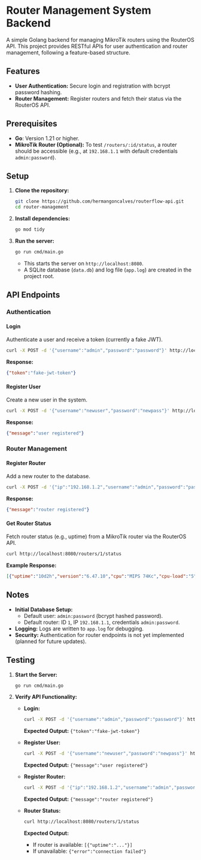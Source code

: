 # Router Management System Backend

A simple Golang backend for managing MikroTik routers using the RouterOS API. This project provides RESTful APIs for user authentication and router management, following a feature-based structure.

## Features
- **User Authentication:** Secure login and registration with bcrypt password hashing.
- **Router Management:** Register routers and fetch their status via the RouterOS API.

## Prerequisites
- **Go**: Version 1.21 or higher.
- **MikroTik Router (Optional):** To test `/routers/:id/status`, a router should be accessible (e.g., at `192.168.1.1` with default credentials `admin:password`).

## Setup

1. **Clone the repository:**
   ```bash
   git clone https://github.com/hermangoncalves/routerflow-api.git
   cd router-management
   ```

2. **Install dependencies:**
   ```bash
   go mod tidy
   ```

3. **Run the server:**
   ```bash
   go run cmd/main.go
   ```
   - This starts the server on `http://localhost:8080`.
   - A SQLite database (`data.db`) and log file (`app.log`) are created in the project root.

## API Endpoints

### Authentication

#### **Login**
Authenticate a user and receive a token (currently a fake JWT).
```bash
curl -X POST -d '{"username":"admin","password":"password"}' http://localhost:8080/login
```
**Response:**
```json
{"token":"fake-jwt-token"}
```

#### **Register User**
Create a new user in the system.
```bash
curl -X POST -d '{"username":"newuser","password":"newpass"}' http://localhost:8080/register
```
**Response:**
```json
{"message":"user registered"}
```

### Router Management

#### **Register Router**
Add a new router to the database.
```bash
curl -X POST -d '{"ip":"192.168.1.2","username":"admin","password":"pass123"}' http://localhost:8080/routers/register
```
**Response:**
```json
{"message":"router registered"}
```

#### **Get Router Status**
Fetch router status (e.g., uptime) from a MikroTik router via the RouterOS API.
```bash
curl http://localhost:8080/routers/1/status
```
**Example Response:**
```json
[{"uptime":"10d2h","version":"6.47.10","cpu":"MIPS 74Kc","cpu-load":"5"}]
```

## Notes
- **Initial Database Setup:**
  - Default user: `admin:password` (bcrypt hashed password).
  - Default router: ID `1`, IP `192.168.1.1`, credentials `admin:password`.
- **Logging:** Logs are written to `app.log` for debugging.
- **Security:** Authentication for router endpoints is not yet implemented (planned for future updates).

## Testing

1. **Start the Server:**
   ```bash
   go run cmd/main.go
   ```

2. **Verify API Functionality:**
   - **Login:**
     ```bash
     curl -X POST -d '{"username":"admin","password":"password"}' http://localhost:8080/login
     ```
     **Expected Output:** `{"token":"fake-jwt-token"}`

   - **Register User:**
     ```bash
     curl -X POST -d '{"username":"newuser","password":"newpass"}' http://localhost:8080/register
     ```
     **Expected Output:** `{"message":"user registered"}`

   - **Register Router:**
     ```bash
     curl -X POST -d '{"ip":"192.168.1.2","username":"admin","password":"pass123"}' http://localhost:8080/routers/register
     ```
     **Expected Output:** `{"message":"router registered"}`

   - **Router Status:**
     ```bash
     curl http://localhost:8080/routers/1/status
     ```
     **Expected Output:**
     - If router is available: `[{"uptime":"..."}]`
     - If unavailable: `{"error":"connection failed"}`
